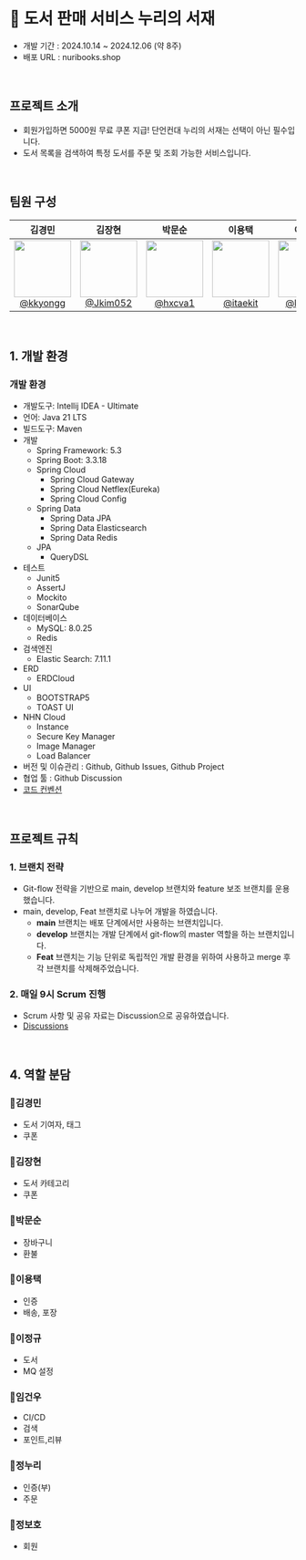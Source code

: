 # 📖 도서 판매 서비스 누리의 서재
- 개발 기간 : 2024.10.14 ~ 2024.12.06 (약 8주)
- 배포 URL : nuribooks.shop

<br>

## 프로젝트 소개

- 회원가입하면 5000원 무료 쿠폰 지급! 단언컨대 누리의 서재는 선택이 아닌 필수입니다.
- 도서 목록을 검색하여 특정 도서를 주문 및 조회 가능한 서비스입니다.  

<br>

## 팀원 구성

<div align="center">

| **김경민** | **김장현** | **박문순** | **이용택** | **이정규** | **임건우** | **정누리** | **정보호** |
| :------: |  :------: | :------: | :------: | :------: |  :------: | :------: | :------: |
| [<img src="https://avatars.githubusercontent.com/u/110990435?v=4" height=100 width=100> <br/> @kkyongg](https://github.com/kkyongg) | [<img src="https://avatars.githubusercontent.com/u/106305007?v=4" height=100 width=100> <br/> @Jkim052](https://github.com/Jkim052) | [<img src="https://avatars.githubusercontent.com/u/110738173?v=4" height=100 width=100> <br/> @hxcva1](https://github.com/hxcva1) | [<img src="https://avatars.githubusercontent.com/u/143694269?v=4" height=100 width=100> <br/> @itaekit](https://github.com/itaekit) | [<img src="https://avatars.githubusercontent.com/u/174286944?v=4" height=100 width=100> <br/> @ljg0610](https://github.com/ljg0610) | [<img src="https://avatars.githubusercontent.com/u/44187187?v=4" height=100 width=100> <br/> @rjsdn0124](https://github.com/rjsdn0124) | [<img src="https://avatars.githubusercontent.com/u/115128881?v=4" height=100 width=100> <br/> @yeon-so](https://github.com/yeon-so) | [<img src="https://avatars.githubusercontent.com/u/174286636?v=4" height=100 width=100> <br/> @Jprotection](https://github.com/Jprotection) | 

</div>

<br>

## 1. 개발 환경

### 개발 환경
- 개발도구: Intellij IDEA - Ultimate
- 언어: Java 21 LTS<br>
- 빌드도구: Maven
- 개발
  - Spring Framework: 5.3
  - Spring Boot: 3.3.18
  - Spring Cloud
    - Spring Cloud Gateway
    - Spring Cloud Netflex(Eureka)
    - Spring Cloud Config
  - Spring Data
    - Spring Data JPA
    - Spring Data Elasticsearch
    - Spring Data Redis
  - JPA
    - QueryDSL
- 테스트
  - Junit5
  - AssertJ
  - Mockito
  - SonarQube
- 데이터베이스
  - MySQL: 8.0.25
  - Redis
- 검색엔진
  - Elastic Search: 7.11.1
- ERD
  - ERDCloud
- UI
  - BOOTSTRAP5
  - TOAST UI
- NHN Cloud
  - Instance
  - Secure Key Manager
  - Image Manager
  - Load Balancer
- 버전 및 이슈관리 : Github, Github Issues, Github Project
- 협업 툴 : Github Discussion
- [코드 컨벤션](https://github.com/orgs/nhnacademy-be7-nuri-books/discussions/13)
  
<br>

## 프로젝트 규칙

### 1. 브랜치 전략

- Git-flow 전략을 기반으로 main, develop 브랜치와 feature 보조 브랜치를 운용했습니다.
- main, develop, Feat 브랜치로 나누어 개발을 하였습니다.
    - **main** 브랜치는 배포 단계에서만 사용하는 브랜치입니다.
    - **develop** 브랜치는 개발 단계에서 git-flow의 master 역할을 하는 브랜치입니다.
    - **Feat** 브랜치는 기능 단위로 독립적인 개발 환경을 위하여 사용하고 merge 후 각 브랜치를 삭제해주었습니다.
 
### 2. 매일 9시 Scrum 진행

- Scrum 사항 및 공유 자료는 Discussion으로 공유하였습니다.
- [Discussions](https://github.com/orgs/nhnacademy-be7-nuri-books/discussions)

<br>

## 4. 역할 분담
    
### 🐰김경민

- 도서 기여자, 태그
- 쿠폰

### 🐌김장현

- 도서 카테고리
- 쿠폰

### 🦒박문순

- 장바구니
- 환불

### 🐳이용택

- 인증
- 배송, 포장

### 🦄이정규

- 도서
- MQ 설정

### 🦝임건우

- CI/CD
- 검색
- 포인트,리뷰

### 👻정누리

- 인증(부)
- 주문

### 🦅정보호

- 회원


<br>

